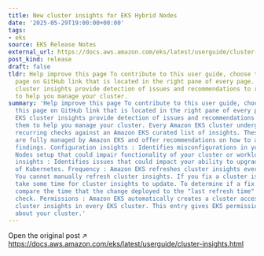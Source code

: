 ```yaml
---
title: New cluster insights for EKS Hybrid Nodes
date: '2025-05-29T19:00:00+00:00'
tags:
- eks
source: EKS Release Notes
external_url: https://docs.aws.amazon.com/eks/latest/userguide/cluster-insights.html
post_kind: release
draft: false
tldr: Help improve this page To contribute to this user guide, choose the Edit this
  page on GitHub link that is located in the right pane of every page. Amazon EKS
  cluster insights provide detection of issues and recommendations to resolve them
  to help you manage your cluster.
summary: 'Help improve this page To contribute to this user guide, choose the Edit
  this page on GitHub link that is located in the right pane of every page. Amazon
  EKS cluster insights provide detection of issues and recommendations to resolve
  them to help you manage your cluster. Every Amazon EKS cluster undergoes automatic,
  recurring checks against an Amazon EKS curated list of insights. These insight checks
  are fully managed by Amazon EKS and offer recommendations on how to address any
  findings. Configuration insights : Identifies misconfigurations in your EKS Hybrid
  Nodes setup that could impair functionality of your cluster or workloads. Upgrade
  insights : Identifies issues that could impact your ability to upgrade to new versions
  of Kubernetes. Frequency : Amazon EKS refreshes cluster insights every 24 hours.
  You cannot manually refresh cluster insights. If you fix a cluster issue, it will
  take some time for cluster insights to update. To determine if a fix was successful,
  compare the time that the change deployed to the "last refresh time" of the insight
  check. Permissions : Amazon EKS automatically creates a cluster access entry for
  cluster insights in every EKS cluster. This entry gives EKS permission to view information
  about your cluster.'
---
```

Open the original post ↗ https://docs.aws.amazon.com/eks/latest/userguide/cluster-insights.html
